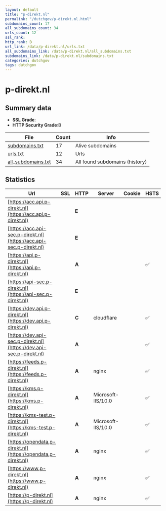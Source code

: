 ```yaml
---
layout: default
title: "p-direkt.nl"
permalink: "/dutchgov/p-direkt.nl.html"
subdomains_count: 17
all_subdomains_count: 34
urls_count: 12
ssl_rank: 
http_rank: B
url_link: /data/p-direkt.nl/urls.txt
all_subdomains_link: /data/p-direkt.nl/all_subdomains.txt
subdomains_link: /data/p-direkt.nl/subdomains.txt
categories: dutchgov
tags: dutchgov
---
```



# p-direkt.nl
## Summary data


 - **SSL Grade**:
 - **HTTP Security Grade**:B


| File       | Count | Info |
|------------|-------|------|
|[subdomains.txt](/DutchGovScope/data/p-direkt.nl/subdomains.txt)|17|Alive subdomains|
|[urls.txt](/DutchGovScope/data/p-direkt.nl/urls.txt)|12|Urls|
|[all_subdomains.txt](/DutchGovScope/data/p-direkt.nl/all_subdomains.txt)|34|All found subdomains (history)|


## Statistics


| Url | SSL | HTTP | Server | Cookie | HSTS | CORS | CTO | CSP | XFO | XXP | RP |FP| Tech |Title |
|--------|-------|-------|------|------|------|------|------|------|------|------|------|------|------|------|
|[https://acc.api.p-direkt.nl](https://acc.api.p-direkt.nl)| | **E**|| | | | | | | | :white_check_mark: | |||
|[https://acc.api-sec.p-direkt.nl](https://acc.api-sec.p-direkt.nl)| | **E**|| | | | | | | | :white_check_mark: | ||400 No required...|
|[https://api.p-direkt.nl](https://api.p-direkt.nl)| | **A**|| |:white_check_mark: | | | :white_check_mark:| :white_check_mark: | :white_check_mark: | :white_check_mark: | |HSTS||
|[https://api-sec.p-direkt.nl](https://api-sec.p-direkt.nl)| | **E**|| | | | | | | | :white_check_mark: | ||400 No required...|
|[https://dev.api.p-direkt.nl](https://dev.api.p-direkt.nl)| | **C**|cloudflare| |:white_check_mark: | | | | | | :white_check_mark: | |Cloudflare HTTP/3||
|[https://dev.api-sec.p-direkt.nl](https://dev.api-sec.p-direkt.nl)| | **A**|| |:white_check_mark: | | | :white_check_mark:| :white_check_mark: | :white_check_mark: | :white_check_mark: | |HSTS||
|[https://feeds.p-direkt.nl](https://feeds.p-direkt.nl)| | **A**|nginx| |:white_check_mark: | | | | :white_check_mark: | :white_check_mark: | :white_check_mark: | |HSTS Nginx||
|[https://kms.p-direkt.nl](https://kms.p-direkt.nl)| | **A**|Microsoft-IIS/10.0| |:white_check_mark: | | | | :white_check_mark: | :white_check_mark: | :white_check_mark: | |HSTS IIS:10.0 Windows Server|403 - Forbidden:...|
|[https://kms-test.p-direkt.nl](https://kms-test.p-direkt.nl)| | **A**|Microsoft-IIS/10.0| |:white_check_mark: | | | | :white_check_mark: | :white_check_mark: | :white_check_mark: | |HSTS IIS:10.0 Windows Server|403 - Forbidden:...|
|[https://opendata.p-direkt.nl](https://opendata.p-direkt.nl)| | **A**|nginx| |:white_check_mark: | | | | :white_check_mark: | :white_check_mark: | :white_check_mark: | |HSTS Nginx||
|[https://www.p-direkt.nl](https://www.p-direkt.nl)| | **A**|nginx| |:white_check_mark: | | |:warning: | :white_check_mark: | :white_check_mark: | :white_check_mark: | |Bloomreach HSTS Nginx|Home | O&P Rijk...|
|[https://p-direkt.nl](https://p-direkt.nl)| | **A**|nginx| |:white_check_mark: | | |:warning: | :white_check_mark: | :white_check_mark: | :white_check_mark: | |HSTS Nginx|301 Moved Perman...|

